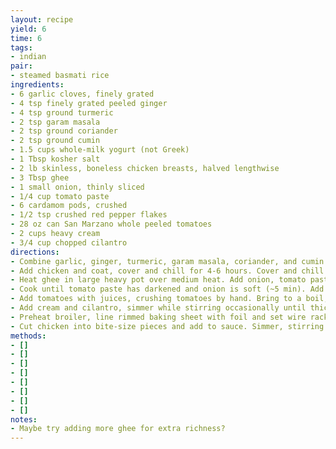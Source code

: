 ```yaml
---
layout: recipe
yield: 6
time: 6
tags:
- indian
pair:
- steamed basmati rice
ingredients:
- 6 garlic cloves, finely grated
- 4 tsp finely grated peeled ginger
- 4 tsp ground turmeric
- 2 tsp garam masala
- 2 tsp ground coriander
- 2 tsp ground cumin
- 1.5 cups whole-milk yogurt (not Greek)
- 1 Tbsp kosher salt
- 2 lb skinless, boneless chicken breasts, halved lengthwise
- 3 Tbsp ghee
- 1 small onion, thinly sliced
- 1/4 cup tomato paste
- 6 cardamom pods, crushed
- 1/2 tsp crushed red pepper flakes
- 28 oz can San Marzano whole peeled tomatoes
- 2 cups heavy cream
- 3/4 cup chopped cilantro
directions:
- Combine garlic, ginger, turmeric, garam masala, coriander, and cumin in a small bowl. Whisk yogurt, salt, and half of spice mixture
- Add chicken and coat, cover and chill for 4-6 hours. Cover and chill spice mixture
- Heat ghee in large heavy pot over medium heat. Add onion, tomato paste, cardamom, and red pepper flakes
- Cook until tomato paste has darkened and onion is soft (~5 min). Add remaining spice mixture and cook for 4 min
- Add tomatoes with juices, crushing tomatoes by hand. Bring to a boil, then reduce heat and simmer until sauce thickens (~8-10 min). Stir often and scrape up any browned bits
- Add cream and cilantro, simmer while stirring occasionally until thickened (~30-40 min)
- Preheat broiler, line rimmed baking sheet with foil and set wire rack inside sheet. Broil chicken on single layer until black spots form (~10 min)
- Cut chicken into bite-size pieces and add to sauce. Simmer, stirring occasionally, until chicken is cooked through (~8-10 min)
methods:
- []
- []
- []
- []
- []
- []
- []
- []
notes:
- Maybe try adding more ghee for extra richness?
---
```

